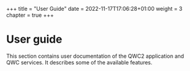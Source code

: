 +++
title = "User Guide"
date = 2022-11-17T17:06:28+01:00
weight = 3
chapter = true
+++

# User guide

This section contains user documentation of the QWC2 application and QWC services. It describes some of the available features.
